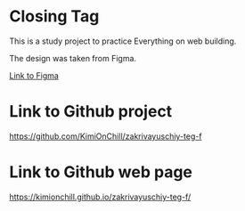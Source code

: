 # Closing Tag
This is a study project to practice Everything on web building.

The design was taken from Figma.

[Link to Figma](https://www.figma.com/design/okIC5syFLUnCGI8CnKH4lr/4-%D1%81%D0%BF%D1%80%D0%B8%D0%BD%D1%82.-%D0%9F%D1%80%D0%BE%D0%B5%D0%BA%D1%82%D0%BD%D0%B0%D1%8F-%D1%80%D0%B0%D0%B1%D0%BE%D1%82%D0%B0-(Copy)?node-id=0-1&p=f&t=voj2B2vL6XrQtlfQ-0)

# Link to Github project
https://github.com/KimiOnChill/zakrivayuschiy-teg-f

# Link to Github web page
https://kimionchill.github.io/zakrivayuschiy-teg-f/